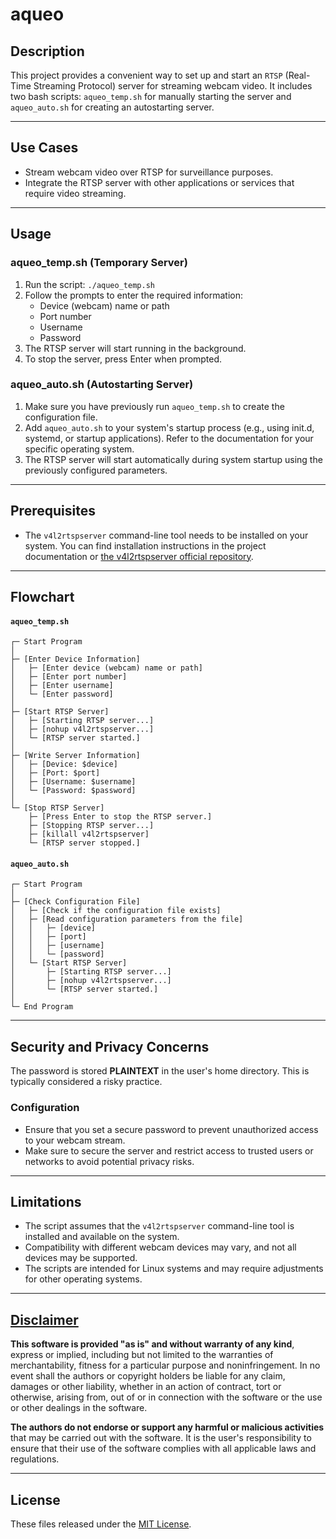 # aqueo

## Description
This project provides a convenient way to set up and start an `RTSP` (Real-Time Streaming Protocol) server for streaming webcam video. It includes two bash scripts: `aqueo_temp.sh` for manually starting the server and `aqueo_auto.sh` for creating an autostarting server.

---

## Use Cases
- Stream webcam video over RTSP for surveillance purposes.
- Integrate the RTSP server with other applications or services that require video streaming.

---

## Usage
### aqueo_temp.sh (Temporary Server)
1. Run the script: `./aqueo_temp.sh`
2. Follow the prompts to enter the required information:
   - Device (webcam) name or path
   - Port number
   - Username
   - Password
3. The RTSP server will start running in the background.
4. To stop the server, press Enter when prompted.

### aqueo_auto.sh (Autostarting Server)
1. Make sure you have previously run `aqueo_temp.sh` to create the configuration file.
2. Add `aqueo_auto.sh` to your system's startup process (e.g., using init.d, systemd, or startup applications). Refer to the documentation for your specific operating system.
3. The RTSP server will start automatically during system startup using the previously configured parameters.

---

## Prerequisites
- The `v4l2rtspserver` command-line tool needs to be installed on your system. You can find installation instructions in the project documentation or [the v4l2rtspserver official repository](https://github.com/mpromonet/v4l2rtspserver).

---

## Flowchart
#### `aqueo_temp.sh`
```
┌─ Start Program
│
├─ [Enter Device Information]
│   ├─ [Enter device (webcam) name or path]
│   ├─ [Enter port number]
│   ├─ [Enter username]
│   └─ [Enter password]
│
├─ [Start RTSP Server]
│   ├─ [Starting RTSP server...]
│   ├─ [nohup v4l2rtspserver...]
│   └─ [RTSP server started.]
│
├─ [Write Server Information]
│   ├─ [Device: $device]
│   ├─ [Port: $port]
│   ├─ [Username: $username]
│   └─ [Password: $password]
│
└─ [Stop RTSP Server]
    ├─ [Press Enter to stop the RTSP server.]
    ├─ [Stopping RTSP server...]
    ├─ [killall v4l2rtspserver]
    └─ [RTSP server stopped.]
```

#### `aqueo_auto.sh`
```
┌─ Start Program
│
├─ [Check Configuration File]
│   ├─ [Check if the configuration file exists]
│   ├─ [Read configuration parameters from the file]
│   │   ├─ [device]
│   │   ├─ [port]
│   │   ├─ [username]
│   │   └─ [password]
│   └─ [Start RTSP Server]
│       ├─ [Starting RTSP server...]
│       ├─ [nohup v4l2rtspserver...]
│       └─ [RTSP server started.]
│
└─ End Program
```

---

## Security and Privacy Concerns
The password is stored **PLAINTEXT** in the user's home directory. This is typically considered a risky practice.

### Configuration
- Ensure that you set a secure password to prevent unauthorized access to your webcam stream.
- Make sure to secure the server and restrict access to trusted users or networks to avoid potential privacy risks.

---

## Limitations
- The script assumes that the `v4l2rtspserver` command-line tool is installed and available on the system.
- Compatibility with different webcam devices may vary, and not all devices may be supported.
- The scripts are intended for Linux systems and may require adjustments for other operating systems.

---

## [Disclaimer](DISCLAIMER)
**This software is provided "as is" and without warranty of any kind**, express or implied, including but not limited to the warranties of merchantability, fitness for a particular purpose and noninfringement. In no event shall the authors or copyright holders be liable for any claim, damages or other liability, whether in an action of contract, tort or otherwise, arising from, out of or in connection with the software or the use or other dealings in the software.

**The authors do not endorse or support any harmful or malicious activities** that may be carried out with the software. It is the user's responsibility to ensure that their use of the software complies with all applicable laws and regulations.

---

## License

These files released under the [MIT License](LICENSE).
